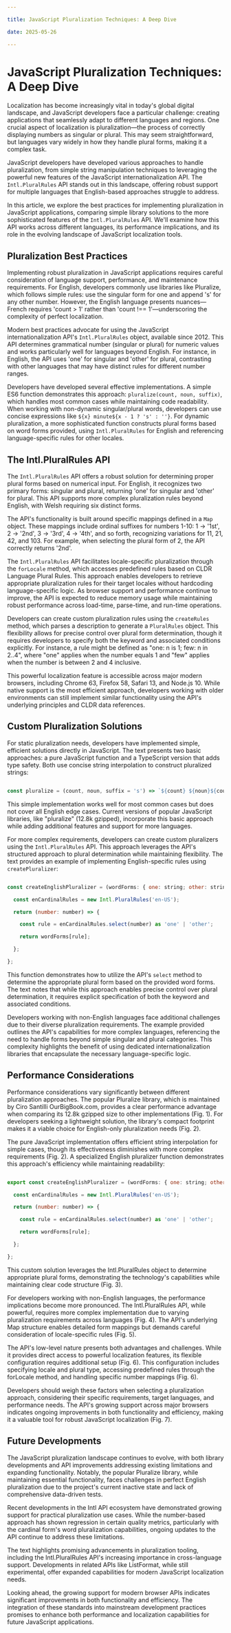 ```yaml
---

title: JavaScript Pluralization Techniques: A Deep Dive

date: 2025-05-26

---
```



# JavaScript Pluralization Techniques: A Deep Dive

Localization has become increasingly vital in today's global digital landscape, and JavaScript developers face a particular challenge: creating applications that seamlessly adapt to different languages and regions. One crucial aspect of localization is pluralization—the process of correctly displaying numbers as singular or plural. This may seem straightforward, but languages vary widely in how they handle plural forms, making it a complex task.

JavaScript developers have developed various approaches to handle pluralization, from simple string manipulation techniques to leveraging the powerful new features of the JavaScript internationalization API. The `Intl.PluralRules` API stands out in this landscape, offering robust support for multiple languages that English-based approaches struggle to address.

In this article, we explore the best practices for implementing pluralization in JavaScript applications, comparing simple library solutions to the more sophisticated features of the `Intl.PluralRules` API. We'll examine how this API works across different languages, its performance implications, and its role in the evolving landscape of JavaScript localization tools.


## Pluralization Best Practices

Implementing robust pluralization in JavaScript applications requires careful consideration of language support, performance, and maintenance requirements. For English, developers commonly use libraries like Pluralize, which follows simple rules: use the singular form for one and append 's' for any other number. However, the English language presents nuances—French requires 'count > 1' rather than 'count !== 1'—underscoring the complexity of perfect localization.

Modern best practices advocate for using the JavaScript internationalization API's `Intl.PluralRules` object, available since 2012. This API determines grammatical number (singular or plural) for numeric values and works particularly well for languages beyond English. For instance, in English, the API uses 'one' for singular and 'other' for plural, contrasting with other languages that may have distinct rules for different number ranges.

Developers have developed several effective implementations. A simple ES6 function demonstrates this approach: `pluralize(count, noun, suffix)`, which handles most common cases while maintaining code readability. When working with non-dynamic singular/plural words, developers can use concise expressions like `${x} minute${x - 1 ? 's' : ''}`. For dynamic pluralization, a more sophisticated function constructs plural forms based on word forms provided, using `Intl.PluralRules` for English and referencing language-specific rules for other locales.


## The Intl.PluralRules API

The `Intl.PluralRules` API offers a robust solution for determining proper plural forms based on numerical input. For English, it recognizes two primary forms: singular and plural, returning 'one' for singular and 'other' for plural. This API supports more complex pluralization rules beyond English, with Welsh requiring six distinct forms.

The API's functionality is built around specific mappings defined in a `Map` object. These mappings include ordinal suffixes for numbers 1-10: 1 → '1st', 2 → '2nd', 3 → '3rd', 4 → '4th', and so forth, recognizing variations for 11, 21, 42, and 103. For example, when selecting the plural form of 2, the API correctly returns '2nd'.

The `Intl.PluralRules` API facilitates locale-specific pluralization through the `forLocale` method, which accesses predefined rules based on CLDR Language Plural Rules. This approach enables developers to retrieve appropriate pluralization rules for their target locales without hardcoding language-specific logic. As browser support and performance continue to improve, the API is expected to reduce memory usage while maintaining robust performance across load-time, parse-time, and run-time operations.

Developers can create custom pluralization rules using the `createRules` method, which parses a description to generate a `PluralRules` object. This flexibility allows for precise control over plural form determination, though it requires developers to specify both the keyword and associated conditions explicitly. For instance, a rule might be defined as "one: n is 1; few: n in 2..4", where "one" applies when the number equals 1 and "few" applies when the number is between 2 and 4 inclusive.

This powerful localization feature is accessible across major modern browsers, including Chrome 63, Firefox 58, Safari 13, and Node.js 10. While native support is the most efficient approach, developers working with older environments can still implement similar functionality using the API's underlying principles and CLDR data references.


## Custom Pluralization Solutions

For static pluralization needs, developers have implemented simple, efficient solutions directly in JavaScript. The text presents two basic approaches: a pure JavaScript function and a TypeScript version that adds type safety. Both use concise string interpolation to construct pluralized strings:

```javascript

const pluralize = (count, noun, suffix = 's') => `${count} ${noun}${count !== 1 ? suffix : ''}`;

```

This simple implementation works well for most common cases but does not cover all English edge cases. Current versions of popular JavaScript libraries, like "pluralize" (12.8k gzipped), incorporate this basic approach while adding additional features and support for more languages.

For more complex requirements, developers can create custom pluralizers using the `Intl.PluralRules` API. This approach leverages the API's structured approach to plural determination while maintaining flexibility. The text provides an example of implementing English-specific rules using `createPluralizer`:

```javascript

const createEnglishPluralizer = (wordForms: { one: string; other: string; }) => {

  const enCardinalRules = new Intl.PluralRules('en-US');

  return (number: number) => {

    const rule = enCardinalRules.select(number) as 'one' | 'other';

    return wordForms[rule];

  };

};

```

This function demonstrates how to utilize the API's `select` method to determine the appropriate plural form based on the provided word forms. The text notes that while this approach enables precise control over plural determination, it requires explicit specification of both the keyword and associated conditions.

Developers working with non-English languages face additional challenges due to their diverse pluralization requirements. The example provided outlines the API's capabilities for more complex languages, referencing the need to handle forms beyond simple singular and plural categories. This complexity highlights the benefit of using dedicated internationalization libraries that encapsulate the necessary language-specific logic.


## Performance Considerations

Performance considerations vary significantly between different pluralization approaches. The popular Pluralize library, which is maintained by Ciro Santilli OurBigBook.com, provides a clear performance advantage when comparing its 12.8k gzipped size to other implementations (Fig. 1). For developers seeking a lightweight solution, the library's compact footprint makes it a viable choice for English-only pluralization needs (Fig. 2).

The pure JavaScript implementation offers efficient string interpolation for simple cases, though its effectiveness diminishes with more complex requirements (Fig. 2). A specialized English pluralizer function demonstrates this approach's efficiency while maintaining readability:

```javascript

export const createEnglishPluralizer = (wordForms: { one: string; other: string; }) => {

  const enCardinalRules = new Intl.PluralRules('en-US');

  return (number: number) => {

    const rule = enCardinalRules.select(number) as 'one' | 'other';

    return wordForms[rule];

  };

};

```

This custom solution leverages the Intl.PluralRules object to determine appropriate plural forms, demonstrating the technology's capabilities while maintaining clear code structure (Fig. 3).

For developers working with non-English languages, the performance implications become more pronounced. The Intl.PluralRules API, while powerful, requires more complex implementation due to varying pluralization requirements across languages (Fig. 4). The API's underlying Map structure enables detailed form mappings but demands careful consideration of locale-specific rules (Fig. 5).

The API's low-level nature presents both advantages and challenges. While it provides direct access to powerful localization features, its flexible configuration requires additional setup (Fig. 6). This configuration includes specifying locale and plural type, accessing predefined rules through the forLocale method, and handling specific number mappings (Fig. 6).

Developers should weigh these factors when selecting a pluralization approach, considering their specific requirements, target languages, and performance needs. The API's growing support across major browsers indicates ongoing improvements in both functionality and efficiency, making it a valuable tool for robust JavaScript localization (Fig. 7).


## Future Developments

The JavaScript pluralization landscape continues to evolve, with both library developments and API improvements addressing existing limitations and expanding functionality. Notably, the popular Pluralize library, while maintaining essential functionality, faces challenges in perfect English pluralization due to the project's current inactive state and lack of comprehensive data-driven tests.

Recent developments in the Intl API ecosystem have demonstrated growing support for practical pluralization use cases. While the number-based approach has shown regression in certain quality metrics, particularly with the cardinal form's word pluralization capabilities, ongoing updates to the API continue to address these limitations.

The text highlights promising advancements in pluralization tooling, including the Intl.PluralRules API's increasing importance in cross-language support. Developments in related APIs like ListFormat, while still experimental, offer expanded capabilities for modern JavaScript localization needs.

Looking ahead, the growing support for modern browser APIs indicates significant improvements in both functionality and efficiency. The integration of these standards into mainstream development practices promises to enhance both performance and localization capabilities for future JavaScript applications.

